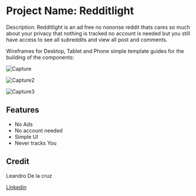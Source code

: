 <h1>Project Name: Redditlight</h1>

<p>Description: Redditlight is an ad free no nononse reddit thats cares so much about your privacy that nothing is tracked no account is needed but you still have access to see all subreddits and view all post and comments.</p>

<p>Wireframes for Desktop, Tablet and Phone simple template guides for the building of the components:</p>

![Capture](https://github.com/user-attachments/assets/d73ca655-4339-4a4d-977b-10457c2614f9)

![Capture2](https://github.com/user-attachments/assets/e94cb90b-4435-45cf-8435-66bde76c2fd5)

![Capture3](https://github.com/user-attachments/assets/2d6cddda-7851-433f-9b3c-570eba1c9f29)

<h2>Features</h2>
<ul>
<li>No Ads</li>
<li>No account needed</li>
<li>Simple UI</li>
<li>Never tracks You</li>
</ul>

<h2>Credit</h2>
<p>Leandro De la cruz</p>
<a href="www.linkedin.com/in/leandro-de-la-cruz-730339281">Linkedin</a>
